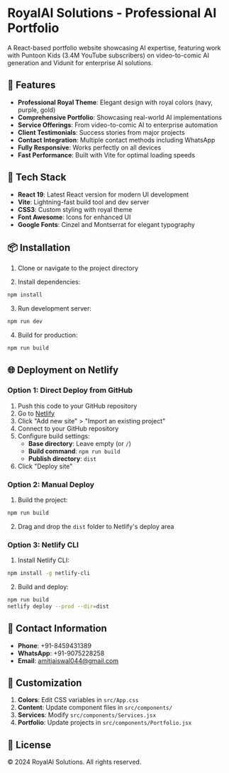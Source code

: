 # RoyalAI Solutions - Professional AI Portfolio

A React-based portfolio website showcasing AI expertise, featuring work with Puntoon Kids (3.4M YouTube subscribers) on video-to-comic AI generation and Vidunit for enterprise AI solutions.

## 🌟 Features

- **Professional Royal Theme**: Elegant design with royal colors (navy, purple, gold)
- **Comprehensive Portfolio**: Showcasing real-world AI implementations
- **Service Offerings**: From video-to-comic AI to enterprise automation
- **Client Testimonials**: Success stories from major projects
- **Contact Integration**: Multiple contact methods including WhatsApp
- **Fully Responsive**: Works perfectly on all devices
- **Fast Performance**: Built with Vite for optimal loading speeds

## 🚀 Tech Stack

- **React 19**: Latest React version for modern UI development
- **Vite**: Lightning-fast build tool and dev server
- **CSS3**: Custom styling with royal theme
- **Font Awesome**: Icons for enhanced UI
- **Google Fonts**: Cinzel and Montserrat for elegant typography

## 📦 Installation

1. Clone or navigate to the project directory

2. Install dependencies:
```bash
npm install
```

3. Run development server:
```bash
npm run dev
```

4. Build for production:
```bash
npm run build
```

## 🌐 Deployment on Netlify

### Option 1: Direct Deploy from GitHub

1. Push this code to your GitHub repository
2. Go to [Netlify](https://app.netlify.com)
3. Click "Add new site" > "Import an existing project"
4. Connect to your GitHub repository
5. Configure build settings:
   - **Base directory**: Leave empty (or `/`)
   - **Build command**: `npm run build`
   - **Publish directory**: `dist`
6. Click "Deploy site"

### Option 2: Manual Deploy

1. Build the project:
```bash
npm run build
```

2. Drag and drop the `dist` folder to Netlify's deploy area

### Option 3: Netlify CLI

1. Install Netlify CLI:
```bash
npm install -g netlify-cli
```

2. Build and deploy:
```bash
npm run build
netlify deploy --prod --dir=dist
```

## 📱 Contact Information

- **Phone**: +91-8459431389
- **WhatsApp**: +91-9075228258
- **Email**: amitjaiswal044@gmail.com

## 🎨 Customization

1. **Colors**: Edit CSS variables in `src/App.css`
2. **Content**: Update component files in `src/components/`
3. **Services**: Modify `src/components/Services.jsx`
4. **Portfolio**: Update projects in `src/components/Portfolio.jsx`

## 📄 License

© 2024 RoyalAI Solutions. All rights reserved.